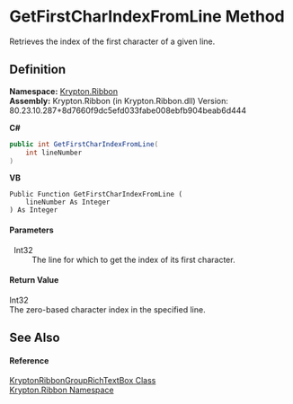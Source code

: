 # GetFirstCharIndexFromLine Method


Retrieves the index of the first character of a given line.



## Definition
**Namespace:** <a href="1e9bc734-cff9-e9b8-f013-94cdac669794.md">Krypton.Ribbon</a>  
**Assembly:** Krypton.Ribbon (in Krypton.Ribbon.dll) Version: 80.23.10.287+8d7660f9dc5efd033fabe008ebfb904beab6d444

**C#**
``` C#
public int GetFirstCharIndexFromLine(
	int lineNumber
)
```
**VB**
``` VB
Public Function GetFirstCharIndexFromLine ( 
	lineNumber As Integer
) As Integer
```



#### Parameters
<dl><dt>  Int32</dt><dd>The line for which to get the index of its first character.</dd></dl>

#### Return Value
Int32  
The zero-based character index in the specified line.

## See Also


#### Reference
<a href="405a46a1-72b8-c818-b203-0b62cf064e57.md">KryptonRibbonGroupRichTextBox Class</a>  
<a href="1e9bc734-cff9-e9b8-f013-94cdac669794.md">Krypton.Ribbon Namespace</a>  
